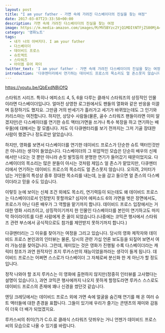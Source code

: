 ```yaml
---
layout: post
title: "I am your father - 가면 속에 가려진 다스베이더의 진실을 찾는 여정"
date: 2017-03-07T23:33:58+00:00
description: 가면 속에 가려진 다스베이더의 진실을 찾는 여정
image: https://m.media-amazon.com/images/M/MV5BYzc2YjQ1MDItNTFjZS00MjA4LWFiOTMtYzQ2NmNkZTgzNGYwXkEyXkFqcGdeQXVyMjIxNzI5Ng@@._V1_.jpg
category: '영화노트'  
tags: 
  - 내가 너의 아버지다. I am your father
  - 다스베이더
  - 데이비드 프로스
  - 슈트액트
  - 스타워즈
  - 아이엠 유어 파더
twitter_text: 'I am your father - 가면 속에 가려진 다스베이더의 진실을 찾는 여정'
introduction: '다큐멘터리에서 연기하는 데이비드 프로스의 목소리도 얼 존스못지 않습니다. 오히려, 2미터가 넘는 거인들의 특성상 중후 장대한 목소리를 내는데, 눈을 감고 들으면 얼 존스의 다스베이더라고 믿을 수도 있습니다.'
---
```

 
<https://youtu.be/QbExdNBjOfQ>

스타워즈 시리즈. 특히나 에피소드 4, 5, 6을 다루는 클래식 스타워즈의 상징적인 인물이라면 다스베이더입니다. 얼마전 상영한 로그원에서도 팬들의 열화와 같은 반응을 이끌며 등장하기도 했지요. 그만큼 거의 반세기가 흘러가고 세기가 바뀌었는데도 그 인기와 카리스마는 여전합니다. 하지만, 상당수 사람들(물론, 골수 스타워즈 팬들이라면 이미 알겠지만)은 다스베이더를 연기한 슈트 액터(가면을 쓰거나 특수 복장을 하고 연기하는 배우들)에 대해서는 잘 모릅니다. 저도 이 다큐멘터리를 보기 전까지는 그저 기골 장대한 사람이 했겠구나 정도로만 알았습니다.

하지만, 영화를 보면서 다스베이더를 연기한 데이비드 프로스가 단순한 슈트 액터인것만은 아니라는 생각이 들었습니다. 다스베이더의 그 위압적인 모습은 단순히 배우의 신체에서만 나오는 것 뿐만 아니라 손짓 발짓등의 분명한 연기가 들어갔기 때문이었지요. 다스베이더의 목소리는 많은 분들이 아시는 것처럼 제임스 얼 존스가 맡았지만, 다큐멘터리에서 연기하는 데이비드 프로스의 목소리도 얼 존스못지 않습니다. 오히려, 2미터가 넘는 거인들의 특성상 중후 장대한 목소리를 내는데, 눈을 감고 들으면 얼 존스의 다스베이더라고 믿을 수도 있습니다.

이렇듯 눈에 보이는 신체 조건 외에도 목소리, 연기력등이 되는데도 왜 데이비드 프로스는 다스베이더로서 인정받지 못할까요? 심지어 에피소드 6의 가면을 벗은 장면에서도, 프로스가 아닌 다른 배우가 그 역할을 맡기까지 합니다. 데이비드 프로스 입장에서는 거대한 영화 시리즈이고, 상징적이기까지 한 인물인 다스베이더를 본인이 연기하고도 마지막 하이라이트를 다른 사람에게 준 꼴이 되었습니다.(나중에는 코믹콘 행사에서 스타워즈 관련 부스에서 공식적으로도 참가를 제안받지 못하기까지 합니다.) 

다큐멘터리는 그 이유를 찾아가는 여정을 그리고 있습니다. 당시의 영화 제작자와 데이비드 프로스 본인과의 인터뷰는 물론, 당시의 관련 가십 언론 보도등을 되짚어 보면서 여러 가능성을 찾아갑니다. 그런데, 재미있는 것은 영화가 진행될 수록 다스베이더라는 캐릭터 창조가 과연 원작자인 조지 루카스만의 재능이었을까라는 생각이 들게 됩니다. 데이비드 프로스는 어쩌면 스스로가 다스베이더 그 자체로써 분신화 한 게 아닌가 할 정도입니다.

정작 나와야 할 조지 루카스는 이 영화에 출현하지 않지만(정중히 인터뷰를 고사했다는 설명이 있습니다.), 과연 코믹콘 행사에까지 나오지 못하게 할정도라면 루카스 스스로도 데이비드 프로스의 존재에 꽤나 신경을 썼던것 같습니다.

엔딩 크레딧에서는 데이비드 프로스 외에 가면 속에 얼굴을 숨긴채 연기를 해 온 여러 슈트 액터들에 대한 존경을 표합니다. 그들이 있기에 우리가 즐기는 콘텐츠의 재미와 감동이 더욱 더 배가 되었겠지요. 

루카스씨의 취미(?)가 C.G.로 클래식 스타워즈 덧쒸우는 거니 언젠가 데이비드 프로스씨의 모습으로 나올 수 있기를 바랍니다.